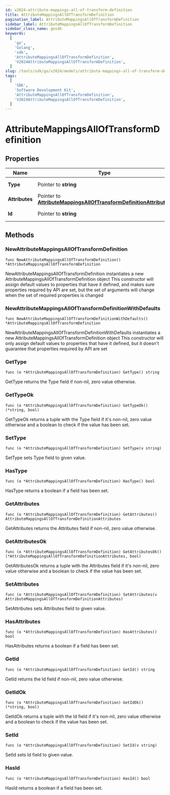 ```yaml
---
id: v2024-attribute-mappings-all-of-transform-definition
title: AttributeMappingsAllOfTransformDefinition
pagination_label: AttributeMappingsAllOfTransformDefinition
sidebar_label: AttributeMappingsAllOfTransformDefinition
sidebar_class_name: gosdk
keywords:
  [
    'go',
    'Golang',
    'sdk',
    'AttributeMappingsAllOfTransformDefinition',
    'V2024AttributeMappingsAllOfTransformDefinition',
  ]
slug: /tools/sdk/go/v2024/models/attribute-mappings-all-of-transform-definition
tags:
  [
    'SDK',
    'Software Development Kit',
    'AttributeMappingsAllOfTransformDefinition',
    'V2024AttributeMappingsAllOfTransformDefinition',
  ]
---
```


# AttributeMappingsAllOfTransformDefinition

## Properties

| Name | Type | Description | Notes |
| --- | --- | --- | --- |
| **Type** | Pointer to **string** | The type of transform | [optional] |
| **Attributes** | Pointer to [**AttributeMappingsAllOfTransformDefinitionAttributes**](attribute-mappings-all-of-transform-definition-attributes) |  | [optional] |
| **Id** | Pointer to **string** | Transform Operation | [optional] |

## Methods

### NewAttributeMappingsAllOfTransformDefinition

`func NewAttributeMappingsAllOfTransformDefinition() *AttributeMappingsAllOfTransformDefinition`

NewAttributeMappingsAllOfTransformDefinition instantiates a new AttributeMappingsAllOfTransformDefinition object This constructor will assign default values to properties that have it defined, and makes sure properties required by API are set, but the set of arguments will change when the set of required properties is changed

### NewAttributeMappingsAllOfTransformDefinitionWithDefaults

`func NewAttributeMappingsAllOfTransformDefinitionWithDefaults() *AttributeMappingsAllOfTransformDefinition`

NewAttributeMappingsAllOfTransformDefinitionWithDefaults instantiates a new AttributeMappingsAllOfTransformDefinition object This constructor will only assign default values to properties that have it defined, but it doesn't guarantee that properties required by API are set

### GetType

`func (o *AttributeMappingsAllOfTransformDefinition) GetType() string`

GetType returns the Type field if non-nil, zero value otherwise.

### GetTypeOk

`func (o *AttributeMappingsAllOfTransformDefinition) GetTypeOk() (*string, bool)`

GetTypeOk returns a tuple with the Type field if it's non-nil, zero value otherwise and a boolean to check if the value has been set.

### SetType

`func (o *AttributeMappingsAllOfTransformDefinition) SetType(v string)`

SetType sets Type field to given value.

### HasType

`func (o *AttributeMappingsAllOfTransformDefinition) HasType() bool`

HasType returns a boolean if a field has been set.

### GetAttributes

`func (o *AttributeMappingsAllOfTransformDefinition) GetAttributes() AttributeMappingsAllOfTransformDefinitionAttributes`

GetAttributes returns the Attributes field if non-nil, zero value otherwise.

### GetAttributesOk

`func (o *AttributeMappingsAllOfTransformDefinition) GetAttributesOk() (*AttributeMappingsAllOfTransformDefinitionAttributes, bool)`

GetAttributesOk returns a tuple with the Attributes field if it's non-nil, zero value otherwise and a boolean to check if the value has been set.

### SetAttributes

`func (o *AttributeMappingsAllOfTransformDefinition) SetAttributes(v AttributeMappingsAllOfTransformDefinitionAttributes)`

SetAttributes sets Attributes field to given value.

### HasAttributes

`func (o *AttributeMappingsAllOfTransformDefinition) HasAttributes() bool`

HasAttributes returns a boolean if a field has been set.

### GetId

`func (o *AttributeMappingsAllOfTransformDefinition) GetId() string`

GetId returns the Id field if non-nil, zero value otherwise.

### GetIdOk

`func (o *AttributeMappingsAllOfTransformDefinition) GetIdOk() (*string, bool)`

GetIdOk returns a tuple with the Id field if it's non-nil, zero value otherwise and a boolean to check if the value has been set.

### SetId

`func (o *AttributeMappingsAllOfTransformDefinition) SetId(v string)`

SetId sets Id field to given value.

### HasId

`func (o *AttributeMappingsAllOfTransformDefinition) HasId() bool`

HasId returns a boolean if a field has been set.
